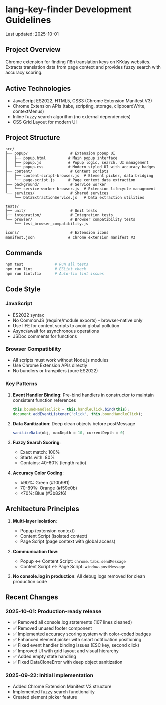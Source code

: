 # lang-key-finder Development Guidelines

Last updated: 2025-10-01

## Project Overview

Chrome extension for finding i18n translation keys on KKday websites. Extracts translation data from page context and provides fuzzy search with accuracy scoring.

## Active Technologies
- JavaScript ES2022, HTML5, CSS3 (Chrome Extension Manifest V3)
- Chrome Extension APIs (tabs, scripting, storage, clipboardWrite, contextMenus)
- Inline fuzzy search algorithm (no external dependencies)
- CSS Grid Layout for modern UI

## Project Structure
```
src/
├── popup/                   # Extension popup UI
│   ├── popup.html          # Main popup interface
│   ├── popup.js            # Popup logic, search, UI management
│   └── popup.css           # Modern styled UI with accuracy badges
├── content/                 # Content scripts
│   ├── content-script-browser.js  # Element picker, data bridging
│   └── page-script.js      # Page context data extraction
├── background/              # Service worker
│   └── service-worker-browser.js  # Extension lifecycle management
└── services/                # Shared services
    └── DataExtractionService.js   # Data extraction utilities

tests/
├── unit/                    # Unit tests
├── integration/             # Integration tests
└── browser/                 # Browser compatibility tests
    └── test_browser_compatibility.js

icons/                       # Extension icons
manifest.json               # Chrome extension manifest V3
```

## Commands
```bash
npm test              # Run all tests
npm run lint          # ESLint check
npm run lint:fix      # Auto-fix lint issues
```

## Code Style

### JavaScript
- ES2022 syntax
- No CommonJS (require/module.exports) - browser-native only
- Use IIFE for content scripts to avoid global pollution
- Async/await for asynchronous operations
- JSDoc comments for functions

### Browser Compatibility
- All scripts must work without Node.js modules
- Use Chrome Extension APIs directly
- No bundlers or transpilers (pure ES2022)

### Key Patterns

1. **Event Handler Binding**: Pre-bind handlers in constructor to maintain consistent function references
   ```javascript
   this.boundHandleClick = this.handleClick.bind(this);
   document.addEventListener('click', this.boundHandleClick);
   ```

2. **Data Sanitization**: Deep clean objects before postMessage
   ```javascript
   sanitizeData(obj, maxDepth = 10, currentDepth = 0)
   ```

3. **Fuzzy Search Scoring**:
   - Exact match: 100%
   - Starts with: 80%
   - Contains: 40-60% (length ratio)

4. **Accuracy Color Coding**:
   - ≥90%: Green (#10b981)
   - 70-89%: Orange (#f59e0b)
   - <70%: Blue (#3b82f6)

## Architecture Principles

1. **Multi-layer isolation**:
   - Popup (extension context)
   - Content Script (isolated context)
   - Page Script (page context with global access)

2. **Communication flow**:
   - Popup ↔ Content Script: `chrome.tabs.sendMessage`
   - Content Script ↔ Page Script: `window.postMessage`

3. **No console.log in production**: All debug logs removed for clean production code

## Recent Changes

### 2025-10-01: Production-ready release
- ✅ Removed all console.log statements (107 lines cleaned)
- ✅ Removed unused footer component
- ✅ Implemented accuracy scoring system with color-coded badges
- ✅ Enhanced element picker with smart notification positioning
- ✅ Fixed event handler binding issues (ESC key, second click)
- ✅ Improved UI with grid layout and visual hierarchy
- ✅ Added empty state handling
- ✅ Fixed DataCloneError with deep object sanitization

### 2025-09-22: Initial implementation
- Added Chrome Extension Manifest V3 structure
- Implemented fuzzy search functionality
- Created element picker feature

<!-- MANUAL ADDITIONS START -->
<!-- MANUAL ADDITIONS END -->